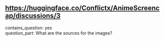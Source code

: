 ## https://huggingface.co/Conflictx/AnimeScreencap/discussions/3

contains_question: yes  
question_part: What are the sources for the images?